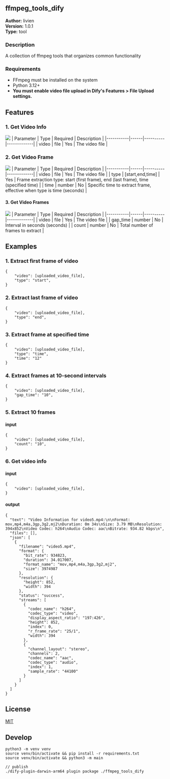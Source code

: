 ## ffmpeg_tools_dify

**Author:** livien    
**Version:** 1.0.1  
**Type:** tool    

### Description
A collection of ffmpeg tools that organizes common functionality

### Requirements
- FFmpeg must be installed on the system
- Python 3.12+
- **You must enable video file upload in Dify's Features > File Upload settings.**

## Features
### 1. Get Video Info
![](./_assets/image.png)
| Parameter | Type | Required | Description |
|-----------|------|----------|-------------|
| video | file | Yes | The video file |

### 2. Get Video Frame
![](./_assets/image-frame.png)
| Parameter | Type | Required | Description |
|-----------|------|----------|-------------|
| video | file | Yes | The video file |
| type | [start,end,time] | Yes | Frame extraction type: start (first frame), end (last frame), time (specified time) |
| time | number | No | Specific time to extract frame, effective when type is time (seconds) |

#### 3. Get Video Frames
![](./_assets/image-list.png)
| Parameter | Type | Required | Description |
|-----------|------|----------|-------------|
| video | file | Yes | The video file |
| gap_time | number | No | Interval in seconds (seconds) |
| count | number | No | Total number of frames to extract |


## Examples
### 1. Extract first frame of video
```
{
    "video": [uploaded_video_file],
    "type": "start",
}
```
### 2. Extract last frame of video
```
{
    "video": [uploaded_video_file],
    "type": "end",
}
```
### 3. Extract frame at specified time
```
{
    "video": [uploaded_video_file],
    "type": "time",
    "time": "12"
}
```
### 4. Extract frames at 10-second intervals
```
{
    "video": [uploaded_video_file],
    "gap_time": "10",
}
```
### 5. Extract 10 frames
#### input
```
{
    "video": [uploaded_video_file],
    "count": "10",
}
```
### 6. Get video info
#### input
```
{
    "video": [uploaded_video_file],
}
```
#### output
```
{
  "text": "Video Information for video5.mp4:\n\nFormat: mov,mp4,m4a,3gp,3g2,mj2\nDuration: 0m 34s\nSize: 3.79 MB\nResolution: 394x852\nVideo Codec: h264\nAudio Codec: aac\nBitrate: 934.82 kbps\n",
  "files": [],
  "json": [
    {
      "filename": "video5.mp4",
      "format": {
        "bit_rate": 934823,
        "duration": 34.017007,
        "format_name": "mov,mp4,m4a,3gp,3g2,mj2",
        "size": 3974987
      },
      "resolution": {
        "height": 852,
        "width": 394
      },
      "status": "success",
      "streams": [
        {
          "codec_name": "h264",
          "codec_type": "video",
          "display_aspect_ratio": "197:426",
          "height": 852,
          "index": 0,
          "r_frame_rate": "25/1",
          "width": 394
        },
        {
          "channel_layout": "stereo",
          "channels": 2,
          "codec_name": "aac",
          "codec_type": "audio",
          "index": 1,
          "sample_rate": "44100"
        }
      ]
    }
  ]
}
```

## License

[MIT](./LICENSE)

## Develop
```
python3 -m venv venv
source venv/bin/activate && pip install -r requirements.txt
source venv/bin/activate && python3 -m main

// publish
./dify-plugin-darwin-arm64 plugin package ./ffmpeg_tools_dify 
```